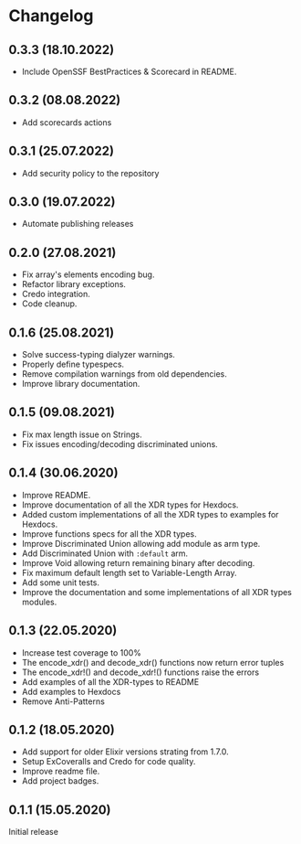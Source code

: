 # Changelog

## 0.3.3 (18.10.2022)
* Include OpenSSF BestPractices & Scorecard in README.

## 0.3.2 (08.08.2022)
- Add scorecards actions

## 0.3.1 (25.07.2022)

- Add security policy to the repository

## 0.3.0 (19.07.2022)
* Automate publishing releases

## 0.2.0 (27.08.2021)
* Fix array's elements encoding bug.
* Refactor library exceptions.
* Credo integration.
* Code cleanup.

## 0.1.6 (25.08.2021)
* Solve success-typing dialyzer warnings.
* Properly define typespecs.
* Remove compilation warnings from old dependencies.
* Improve library documentation.

## 0.1.5 (09.08.2021)
* Fix max length issue on Strings.
* Fix issues encoding/decoding discriminated unions.

## 0.1.4 (30.06.2020)

* Improve README.
* Improve documentation of all the XDR types for Hexdocs.
* Added custom implementations of all the XDR types to examples for Hexdocs.
* Improve functions specs for all the XDR types.
* Improve Discriminated Union allowing add module as arm type.
* Add Discriminated Union with `:default` arm.
* Improve Void allowing return remaining binary after decoding.
* Fix maximum default length set to Variable-Length Array.
* Add some unit tests.
* Improve the documentation and some implementations of all XDR types modules.

## 0.1.3 (22.05.2020)

* Increase test coverage to 100%
* The encode_xdr() and decode_xdr() functions now return error tuples
* The encode_xdr!() and decode_xdr!() functions raise the errors
* Add examples of all the XDR-types to README
* Add examples to Hexdocs
* Remove Anti-Patterns

## 0.1.2 (18.05.2020)

* Add support for older Elixir versions strating from 1.7.0.
* Setup ExCoveralls and Credo for code quality.
* Improve readme file.
* Add project badges.

## 0.1.1 (15.05.2020)

Initial release
